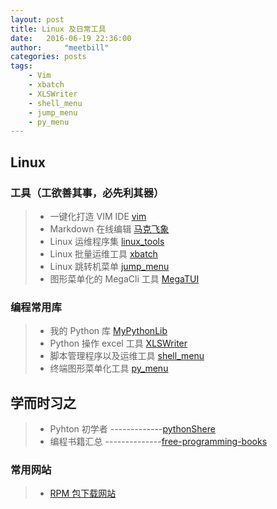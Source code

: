 ```yaml
---
layout: post
title: Linux 及日常工具
date:   2016-06-19 22:36:00
author:     "meetbill"
categories: posts
tags:
    - Vim
    - xbatch
    - XLSWriter
    - shell_menu
    - jump_menu
    - py_menu
---
```


## Linux

### 工具（工欲善其事，必先利其器）
> * 一键化打造 VIM IDE [vim](https://github.com/BillWang139967/Vim)
> * Markdown 在线编辑 [马克飞象](https://maxiang.io/)
> * Linux 运维程序集 [linux_tools](https://github.com/BillWang139967/linux_tools)
> * Linux 批量运维工具 [xbatch](https://github.com/BillWang139967/xbatch)
> * Linux 跳转机菜单 [jump_menu](https://github.com/BillWang139967/jump_menu)
> * 图形菜单化的 MegaCli 工具 [MegaTUI](https://github.com/BillWang139967/MegaTUI)

### 编程常用库

> * 我的 Python 库 [MyPythonLib](https://github.com/BillWang139967/MyPythonLib)
> * Python 操作 excel 工具 [XLSWriter](https://github.com/BillWang139967/XLSWriter)
> * 脚本管理程序以及运维工具 [shell_menu](https://github.com/BillWang139967/shell_menu)
> * 终端图形菜单化工具 [py_menu](https://github.com/BillWang139967/py_menu)

## 学而时习之

> * Pyhton 初学者 -------------[pythonShere](https://github.com/BillWang139967/codeparkshare)
> * 编程书籍汇总 --------------[free-programming-books](https://github.com/BillWang139967/free-programming-books/blob/master/free-programming-books-zh.md)

### 常用网站
> * [RPM 包下载网站](http://rpm.pbone.net/)
